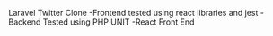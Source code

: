 Laravel Twitter Clone
-Frontend tested using react libraries and jest
-Backend Tested using PHP UNIT
-React Front End
